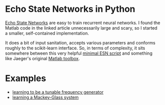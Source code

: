 # Echo State Networks in Python

[Echo State Networks](http://www.scholarpedia.org/article/Echo_state_network) are easy to train recurrent neural networks. I found the Matlab code in the linked article unnecessarily large and scary, so I started a smaller, self-contained implementation.

It does a bit of input sanitation, accepts various parameters and conforms roughly to the scikit-learn interface. So, in terms of complexity, it sits somewhere between this very helpful [minimal ESN script](http://minds.jacobs-university.de/mantas/code) and something like Jaeger's original [Matlab toolbox](http://www.faculty.jacobs-university.de/hjaeger/pubs/freqGen.zip).

# Examples

- [learning to be a tunable frequency generator](http://nbviewer.ipython.org/github/cknd/pyESN/blob/master/freqgen.ipynb)
- [learning a Mackey-Glass system](http://nbviewer.ipython.org/github/cknd/pyESN/blob/master/mackey.ipynb)